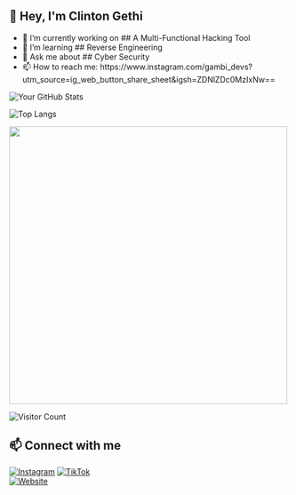 ## 👋 Hey, I'm Clinton Gethi

- 🔭 I’m currently working on ## A Multi-Functional Hacking Tool
- 🌱 I’m learning ## Reverse Engineering
- 💬 Ask me about ## Cyber Security
- 📫 How to reach me: https\://www\.instagram.com/gambi\_devs?utm\_source=ig\_web\_button\_share\_sheet&igsh=ZDNlZDc0MzIxNw==

![Your GitHub Stats](https://github-readme-stats.vercel.app/api?username=Pixiepie-cyber&show_icons=true&theme=radical)


![Top Langs](https://github-readme-stats.vercel.app/api/top-langs/?username=Pixiepie-cyber&layout=compact)

<img src="https://media.giphy.com/media/yourgifsource/giphy.gif" width="500"/>

![Visitor Count](https://komarev.com/ghpvc/?username=Pixiepie-cyber&color=blue)

## 📫 Connect with me  
[![Instagram](https://img.shields.io/badge/Instagram-%231DA1F2.svg?&style=flat-square&logo=twitter&logoColor=white)]([https://twitter.com/yourusername](https://www.instagram.com/gambi_devs?utm_source=ig_web_button_share_sheet&igsh=ZDNlZDc0MzIxNw==))  
[![TikTok](https://img.shields.io/badge/Tiktok-%230077B5.svg?&style=flat-square&logo=linkedin&logoColor=white)](https://tiktok.com/@gambidevs)  
[![Website](https://img.shields.io/badge/Website-%2312100E.svg?&style=flat-square&logo=google-chrome&logoColor=white)]([https://yourwebsite.com](https://pixiepie-cyber.github.io/gambidevs/))  



